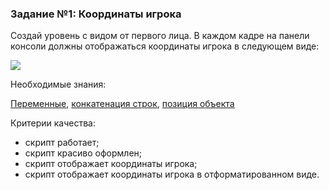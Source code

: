 ### Задание №1: Координаты игрока

Создай уровень с видом от первого лица. В каждом кадре на панели консоли должны отображаться координаты игрока в следующем виде:

![](http://unity3d.unium.ru/lessons/lesson9/images/task1_final.jpg)

Необходимые знания:

[Переменные](https://github.com/UniumGames/Lessons/tree/master/09#Переменные), [конкатенация строк](https://github.com/UniumGames/Lessons/tree/master/09#Конкатенация-строк), [позиция объекта](https://github.com/UniumGames/Lessons/tree/master/09#Позиция-объекта)

Критерии качества:

- скрипт работает;
- скрипт красиво оформлен;
- скрипт отображает координаты игрока;
- скрипт отображает координаты игрока в отформатированном виде.